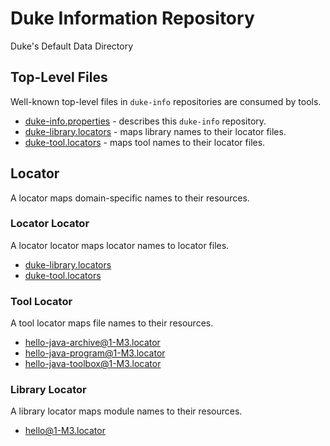 # Duke Information Repository

Duke's Default Data Directory

## Top-Level Files

Well-known top-level files in `duke-info` repositories are consumed by tools.

- [duke-info.properties](duke-info.properties) - describes this `duke-info` repository.
- [duke-library.locators](duke-library.locators) - maps library names to their locator files.
- [duke-tool.locators](duke-tool.locators) - maps tool names to their locator files.

## Locator

A locator maps domain-specific names to their resources.

### Locator Locator

A locator locator maps locator names to locator files.

- [duke-library.locators](duke-library.locators)
- [duke-tool.locators](duke-tool.locators)

### Tool Locator

A tool locator maps file names to their resources.

- [hello-java-archive@1-M3.locator](tool/hello-java-archive@1-M3.locator)
- [hello-java-program@1-M3.locator](tool/hello-java-program@1-M3.locator)
- [hello-java-toolbox@1-M3.locator](tool/hello-java-toolbox@1-M3.locator)

### Library Locator

A library locator maps module names to their resources.

- [hello@1-M3.locator](library/hello@1-M3.locator)
